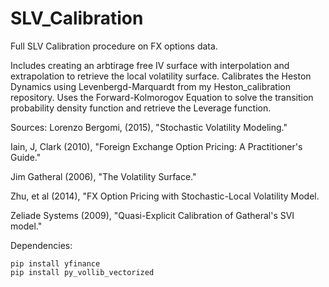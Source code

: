 # SLV_Calibration

Full SLV Calibration procedure on FX options data.

Includes creating an arbtirage free IV surface with interpolation and extrapolation to retrieve the local volatility surface.
Calibrates the Heston Dynamics using Levenbergd-Marquardt from my Heston_calibration repository.
Uses the Forward-Kolmorogov Equation to solve the transition probability density function and retrieve the Leverage function. 

Sources:
Lorenzo Bergomi, (2015), "Stochastic Volatility Modeling." 

Iain, J, Clark (2010), "Foreign Exchange Option Pricing: A Practitioner's Guide."

Jim Gatheral (2006), "The Volatility Surface."

Zhu, et al (2014), "FX Option Pricing with Stochastic-Local Volatility Model. 

Zeliade Systems (2009), "Quasi-Explicit Calibration of Gatheral's SVI model."

Dependencies:
```
pip install yfinance
pip install py_vollib_vectorized
```
